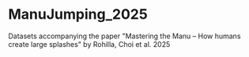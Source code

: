 # ManuJumping_2025
Datasets accompanying the paper "Mastering the Manu – How humans create large splashes" by Rohilla, Choi et al. 2025
